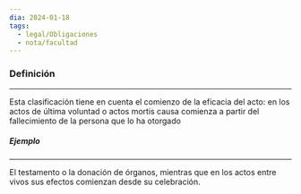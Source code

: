 ```yaml
---
dia: 2024-01-18
tags:
  - legal/Obligaciones
  - nota/facultad
---
```

### Definición
---
Esta clasificación tiene en cuenta el comienzo de la eficacia del acto: en los actos de última voluntad o actos mortis causa comienza a partir del fallecimiento de la persona que lo ha otorgado

##### Ejemplo
---
El testamento o la donación de órganos, mientras que en los actos entre vivos sus efectos comienzan desde su celebración.